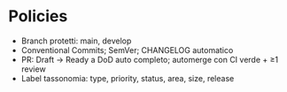 # Policies
- Branch protetti: main, develop
- Conventional Commits; SemVer; CHANGELOG automatico
- PR: Draft → Ready a DoD auto completo; automerge con CI verde + ≥1 review
- Label tassonomia: type, priority, status, area, size, release

